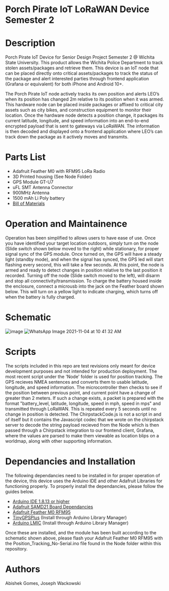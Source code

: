 # Porch Pirate IoT LoRaWAN Device Semester 2

# Description
Porch Pirate IoT Device for Senior Design Project Semester 2 @ Wichita State University. This product allows the Wichita Police Department to track stolen assets/packages and retrieve them. This device is an IoT node that can be placed directly onto critical assets/packages to track the status of the package and alert interested parties through frontend application (Grafana or equivalent) for both iPhone and Android 10+.

The Porch Pirate IoT node actively tracks its own position and alerts LEO’s when its position has changed 2m relative to its position when it was armed. This hardware node can be placed inside packages or affixed to critical city assets such as city bikes, and construction equipment to monitor their location. Once the hardware node detects a position change, it packages its current latitude, longitude, and speed information into an end-to-end encrypted payload that is sent to gateways via LoRaWAN. The information is then decoded and displayed onto a frontend application where LEO’s can track down the package as it actively moves and transmits. 

# Parts List 

* Adafruit Feather M0 with RFM95 LoRa Radio 
* 3D Printed housing (See Node Folder)
* GPS Module GT-U7
* uFL SMT Antenna Connector
* 900MHz Antenna
* 1500 mAh Li Poly battery
* [Bill of Materials](https://docs.google.com/document/d/1Mle4k8iCFTbPMJ-krMxWjjYFfz29U2Eb0DUpucMsKYo/edit?usp=sharing)


# Operation and Maintainence
Operation has been simplified to allows users to have ease of use. Once you have identified your target location outdoors, simply turn on the node (Slide switch shown below moved to the right) while stationary, for proper signal sync of the GPS module. Once turned on, the GPS will have a steady light (standby mode), and when the signal has synced, the GPS led will start flashing every second, this will take a few seconds. At this point, the node is armed and ready to detect changes in position relative to the last position it recorded. Turning off the node (Slide switch moved to the left), will disarm and stop all connectivity/transmission. To charge the battery housed inside the enclosure, connect a microusb into the jack on the Feather board shown below. This will turn on a yellow light to indicate charging, which turns off when the battery is fully charged.


# Schematic
![image](https://user-images.githubusercontent.com/69644136/142782587-fe75c587-a839-469c-b799-a6234c22e914.png)
![WhatsApp Image 2021-11-04 at 10 41 32 AM](https://user-images.githubusercontent.com/69644136/140364619-89faeb2f-e145-4e79-8ec1-148cab9a58ea.jpeg)


# Scripts
The scripts included in this repo are test revisions only meant for device development purposes and not intended for production deployment. The most recent script under the 'Node' folder is used for position tracking. The GPS recieves NMEA sentences and converts them to usable latitude, longitude, and speed information. The microcontroller then checks to see if the position between previous point, and current point have a change of greater than 2 meters. If such a change exists, a packet is prepared with the format "battery_level, latitude, longitude, speed in mph, speed in mps" and transmitted through LoRaWAN. This is repeated every 5 seconds until no change in position is detected.
The ChirpstackCode.js is not a script in and of itself but it contains the Javascript codec that we wrote on the chirpstack server to decode the string payload recieved from the Node which is then passed through a Chirpstack integration to our frontend client, Grafana, where the values are parsed to make them viewable as location blips on a worldmap, along with other supporting information.

# Dependancies and Installation
The following dependancies need to be installed in for proper operation of the device, this device uses the Arduino IDE and other Adafruit Libraries for functioning properly. To properly install the dependancies, please follow the guides below.
* [Arduino IDE 1.8.13 or higher](https://www.arduino.cc/en/software)
* [Adafruit SAMD21 Board Dependancies](https://learn.adafruit.com/adafruit-feather-m0-basic-proto/setup)
* [Adafruit Feather M0 RFM95](https://learn.adafruit.com/adafruit-feather-m0-radio-with-lora-radio-module/using-the-rfm-9x-radio)
* [TinyGPSPlus](https://github.com/mikalhart/TinyGPSPlus) (Install through Arduino Library Manager)
* [Arduino LMIC](https://www.arduino.cc/reference/en/libraries/mcci-lorawan-lmic-library/) (Install through Arduino Library Manager)

Once these are installed, and the module has been built according to the schematic shown above, please flash your Adafruit Feather M0 RFM95 with the Position_Tracking_No-Serial.ino file found in the Node folder within this repository.

# Authors
Abishek Gomes, Joseph Wackowski

